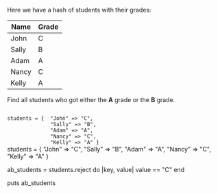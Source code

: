 Here we have a hash of
students with their grades:

|Name   | Grade |
|--|--|
|John   | C   |
|Sally  | B   |
|Adam   | A   |
| Nancy | C   |
| Kelly | A   |

Find all students who got
either the **A** grade or
the **B** grade.

<Editor lang="ruby" type="exercise">
<code>
students = {  "John" => "C",
              "Sally" => "B",
              "Adam" => "A",
              "Nancy" => "C",
              "Kelly" => "A" }
</code>

<solution>
students = {  "John" => "C",
              "Sally" => "B",
              "Adam" => "A",
              "Nancy" => "C",
              "Kelly" => "A" }

ab_students = students.reject do |key, value|
  value == "C"
end

puts ab_students
</solution>
</Editor>